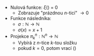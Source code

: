 - Nulová funkce: $\xi()$ = 0
	- Zobrazuje  "prázdnou $n$-tici" $\rightarrow 0$ 
- Funkce následníka:
	- $\sigma : \mathbb{N} \rightarrow \mathbb{N}$
	- $\sigma(x) = x+1$
- Projekce $\pi^{n}_{k} : \mathbb{N}^{n} \rightarrow \mathbb{N}$
	- Vybírá z $n$-tice $k$-tou složku
	- pokud $k = 0$, potom vrací $()$